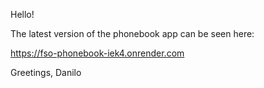 Hello!

The latest version of the phonebook app can be seen here:

https://fso-phonebook-iek4.onrender.com

Greetings,
Danilo